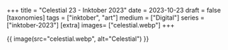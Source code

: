 +++
title = "Celestial 23 - Inktober 2023"
date = 2023-10-23
draft =  false
[taxonomies]
tags = ["inktober", "art"]
medium = ["Digital"]
series = ["inktober-2023"]
[extra]
images= ["celestial.webp"]
+++

{{ image(src="celestial.webp", alt="Celestial") }}
